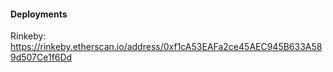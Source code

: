 #### Deployments

Rinkeby: https://rinkeby.etherscan.io/address/0xf1cA53EAFa2ce45AEC945B633A589d507Ce1f6Dd
